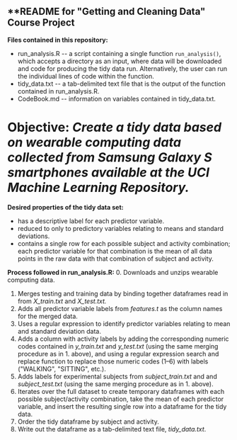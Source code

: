 ## **README for "Getting and Cleaning Data" Course Project

**Files contained in this repository:**
  * run_analysis.R -- a script containing a single function ```run_analysis()```, which accepts a directory as an input, where data will be downloaded and code for producing the tidy data run. Alternatively, the user can run the individual lines of code within the function.
  * tidy_data.txt -- a tab-delimited text file that is the output of the function contained in run_analysis.R.
  * CodeBook.md -- information on variables contained in tidy_data.txt.

# **Objective:**  *Create a tidy data based on wearable computing data collected from Samsung Galaxy S smartphones available at the UCI Machine Learning Repository.*

**Desired properties of the tidy data set:**
  * has a descriptive label for each predictor variable.
  * reduced to only to predictory variables relating to means and standard deviations.
  * contains a single row for each possible subject and activity combination; each predictor variable for that combination is the mean of all data points in the raw data with that combination of subject and activity.

**Process followed in run_analysis.R:**
  0. Downloads and unzips wearable computing data.
  1. Merges testing and training data by binding together dataframes read in from *X_train.txt* and *X_test.txt.*
  2. Adds all predictor variable labels from *features.t* as the column names for the merged data.
  3. Uses a regular expression to identify predictor variables relating to mean and standard deviation data.
  4. Adds a column with activity labels by adding the corresponding numeric codes contained in *y_train.txt* and *y_test.txt* (using the same merging procedure as in 1. above), and using a regular expression search and replace function to replace those numeric codes (1–6) with labels ("WALKING", "SITTING", etc.).
  5. Adds labels for experimental subjects from *subject_train.txt* and and *subject_test.txt* (using the same merging procedure as in 1. above).
  6. Iterates over the full dataset to create temporary dataframes with each possible subject/activity combination, take the mean of each predictor variable, and insert the resulting single row into a dataframe for the tidy data.
  7. Order the tidy dataframe by subject and activity.
  8. Write out the dataframe as a tab-delimited text file, *tidy_data.txt*.



